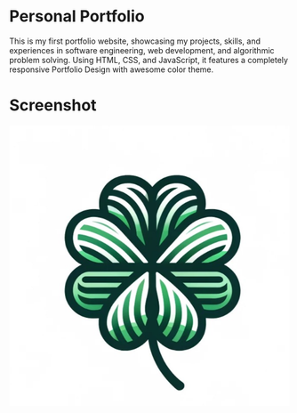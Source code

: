 # Personal Portfolio
This is my first portfolio website, showcasing my projects, skills, and experiences in software engineering, web development, and algorithmic problem solving. Using HTML, CSS, and JavaScript, it features a completely responsive Portfolio Design with awesome color 
theme.

# Screenshot
<img src="assets\Clove logo2 cropped.jpg">